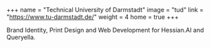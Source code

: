+++
name = "Technical University of Darmstadt"
image = "tud"
link = "https://www.tu-darmstadt.de/"
weight = 4
home = true
+++

Brand Identity, Print Design and Web Development for Hessian.AI and Queryella.